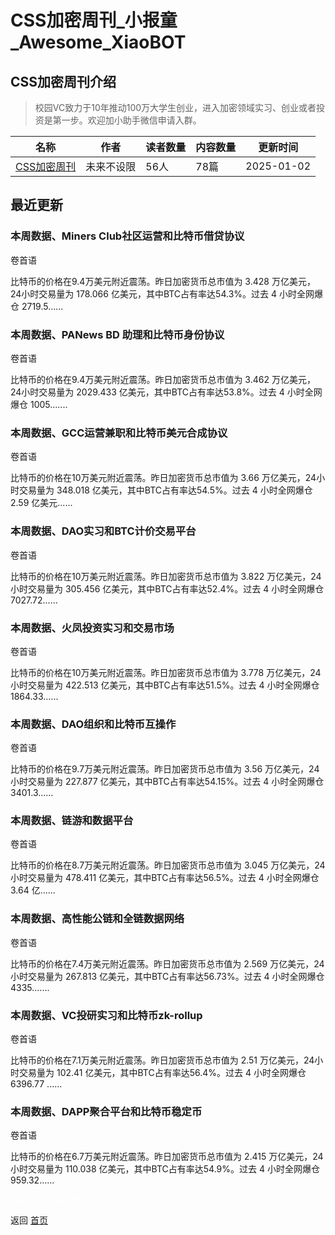 # CSS加密周刊_小报童_Awesome_XiaoBOT

## CSS加密周刊介绍
> 校园VC致力于10年推动100万大学生创业，进入加密领域实习、创业或者投资是第一步。欢迎加小助手微信申请入群。  
  


|名称|作者|读者数量|内容数量|更新时间|
|---|---|---|---|---|
|[CSS加密周刊](https://xiaobot.net/p/css?refer=0b133df9-27dc-423b-8101-639049001c13)|未来不设限|56人|78篇|2025-01-02|

## 最近更新
### 本周数据、Miners Club社区运营和比特币借贷协议

卷首语

比特币的价格在9.4万美元附近震荡。昨日加密货币总市值为 3.428 万亿美元，24小时交易量为 178.066 亿美元，其中BTC占有率达54.3%。过去
4 小时全网爆仓 2719.5......

### 本周数据、PANews BD 助理和比特币身份协议

卷首语

比特币的价格在9.4万美元附近震荡。昨日加密货币总市值为 3.462 万亿美元，24小时交易量为 2029.433
亿美元，其中BTC占有率达53.8%。过去 4 小时全网爆仓 1005.......

### 本周数据、GCC运营兼职和比特币美元合成协议

卷首语

比特币的价格在10万美元附近震荡。昨日加密货币总市值为 3.66 万亿美元，24小时交易量为 348.018 亿美元，其中BTC占有率达54.5%。过去 4
小时全网爆仓 2.59 亿美元......

### 本周数据、DAO实习和BTC计价交易平台

卷首语

比特币的价格在10万美元附近震荡。昨日加密货币总市值为 3.822 万亿美元，24小时交易量为 305.456 亿美元，其中BTC占有率达52.4%。过去
4 小时全网爆仓 7027.72......

### 本周数据、火凤投资实习和交易市场

卷首语

比特币的价格在10万美元附近震荡。昨日加密货币总市值为 3.778 万亿美元，24小时交易量为 422.513 亿美元，其中BTC占有率达51.5%。过去
4 小时全网爆仓 1864.33......

### 本周数据、DAO组织和比特币互操作

卷首语

比特币的价格在9.7万美元附近震荡。昨日加密货币总市值为 3.56 万亿美元，24小时交易量为 227.877 亿美元，其中BTC占有率达54.15%。过去
4 小时全网爆仓 3401.3......

### 本周数据、链游和数据平台

卷首语

比特币的价格在8.7万美元附近震荡。昨日加密货币总市值为 3.045 万亿美元，24小时交易量为 478.411 亿美元，其中BTC占有率达56.5%。过去
4 小时全网爆仓 3.64 亿......

### 本周数据、高性能公链和全链数据网络

卷首语

比特币的价格在7.4万美元附近震荡。昨日加密货币总市值为 2.569 万亿美元，24小时交易量为 267.813
亿美元，其中BTC占有率达56.73%。过去 4 小时全网爆仓 4335.......

### 本周数据、VC投研实习和比特币zk-rollup

卷首语

比特币的价格在7.1万美元附近震荡。昨日加密货币总市值为 2.51 万亿美元，24小时交易量为 102.41 亿美元，其中BTC占有率达56.4%。过去 4
小时全网爆仓 6396.77 ......

### 本周数据、DAPP聚合平台和比特币稳定币

卷首语

比特币的价格在6.7万美元附近震荡。昨日加密货币总市值为 2.415 万亿美元，24小时交易量为 110.038 亿美元，其中BTC占有率达54.9%。过去
4 小时全网爆仓 959.32......


<a href="https://github.com/Reno9527/awesome-xiaobot" style="color: white; text-decoration: none;">awesome-xiaobot</a>

返回 [首页](../README.md)
